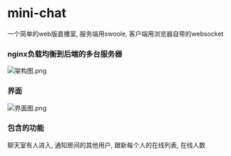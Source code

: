 # mini-chat
一个简单的web版直播室, 服务端用swoole, 客户端用浏览器自带的websocket

### nginx负载均衡到后端的多台服务器
 
![架构图.png](https://i.loli.net/2018/04/19/5ad873bf66e28.png)

### 界面

![界面图.png](http://61.164.108.157:8080/uploads/gif/20180419/1524141175282.gif)


### 包含的功能

聊天室有人进入, 通知房间的其他用户, 跟新每个人的在线列表, 在线人数




